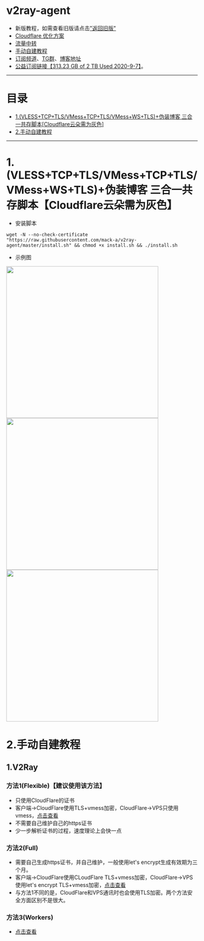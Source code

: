 # v2ray-agent
- 新版教程，如需查看旧版请点击["返回旧版"](https://github.com/mack-a/v2ray-agent/blob/master_backup/README.md)
- [Cloudflare 优化方案](https://github.com/mack-a/v2ray-agent/blob/master/documents/optimize_V2Ray.md)
- [流量中转](https://github.com/mack-a/v2ray-agent/blob/master/documents/traffic_relay.md)
- [手动自建教程](#3手动自建教程)
- [订阅频道](https://t.me/v2rayagentshare)、[TG群](https://t.me/technologyshare)、[博客地址](https://blog.v2ray-agent.com/)
- [公益订阅链接【313.23 GB of 2 TB Used 2020-9-7】](https://github.com/mack-a/v2ray-agent/blob/master/documents/free_account.md)。

* * *
# 目录
- [1.(VLESS+TCP+TLS/VMess+TCP+TLS/VMess+WS+TLS)+伪装博客 三合一共存脚本[Cloudflare云朵需为灰色]](#1vlesstcptlsvmesstcptlsvmesswstls伪装博客-三合一共存脚本cloudflare云朵需为灰色)
- [2.手动自建教程](#2手动自建教程)
* * *

# 1.(VLESS+TCP+TLS/VMess+TCP+TLS/VMess+WS+TLS)+伪装博客 三合一共存脚本【Cloudflare云朵需为灰色】
- 安装脚本
```
wget -N --no-check-certificate "https://raw.githubusercontent.com/mack-a/v2ray-agent/master/install.sh" && chmod +x install.sh && ./install.sh
```
- 示例图
<img src="https://raw.githubusercontent.com/mack-a/v2ray-agent/master/fodder/install/install01.png" width=400>
<img src="https://raw.githubusercontent.com/mack-a/v2ray-agent/master/fodder/install/install02.png" width=400>
<img src="https://raw.githubusercontent.com/mack-a/v2ray-agent/master/fodder/install/install03.png" width=400>

# 2.手动自建教程
## 1.V2Ray
### 方法1(Flexible)【建议使用该方法】
- 只使用CloudFlare的证书
- 客户端->CloudFlare使用TLS+vmess加密，CloudFlare->VPS只使用vmess，[点击查看](https://github.com/mack-a/v2ray-agent/blob/master/documents/Cloudflare_Flexible.md)
- 不需要自己维护自己的https证书
- 少一步解析证书的过程，速度理论上会快一点

### 方法2(Full)
- 需要自己生成https证书，并自己维护，一般使用let's encrypt生成有效期为三个月。
- 客户端->CloudFlare使用CLoudFlare TLS+vmess加密，CloudFlare->VPS使用let's encrypt TLS+vmess加密，[点击查看](https://github.com/mack-a/v2ray-agent/blob/master/documents/Cloudflare_Full.md)
- 与方法1不同的是，CloudFlare和VPS通讯时也会使用TLS加密。两个方法安全方面区别不是很大。

### 方法3(Workers)
- [点击查看](https://github.com/mack-a/v2ray-agent/blob/master/documents/cloudflare_workers.md)
